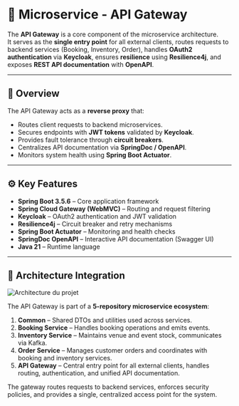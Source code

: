 # 🧭 Microservice - API Gateway

The **API Gateway** is a core component of the microservice architecture.  
It serves as the **single entry point** for all external clients, routes requests to backend services (Booking, Inventory, Order), handles **OAuth2 authentication** via **Keycloak**, ensures **resilience** using **Resilience4j**, and exposes **REST API documentation** with **OpenAPI**.

---

## 🚀 Overview

The API Gateway acts as a **reverse proxy** that:  
- Routes client requests to backend microservices.  
- Secures endpoints with **JWT tokens** validated by **Keycloak**.  
- Provides fault tolerance through **circuit breakers**.  
- Centralizes API documentation via **SpringDoc / OpenAPI**.  
- Monitors system health using **Spring Boot Actuator**.

---

## ⚙️ Key Features

- **Spring Boot 3.5.6** – Core application framework  
- **Spring Cloud Gateway (WebMVC)** – Routing and request filtering  
- **Keycloak** – OAuth2 authentication and JWT validation  
- **Resilience4j** – Circuit breaker and retry mechanisms  
- **Spring Boot Actuator** – Monitoring and health checks  
- **SpringDoc OpenAPI** – Interactive API documentation (Swagger UI)  
- **Java 21** – Runtime language  

---

## 🧩 Architecture Integration

![Architecture du projet](docs/archi.png)

The API Gateway is part of a **5-repository microservice ecosystem**:

1. **Common** – Shared DTOs and utilities used across services.  
2. **Booking Service** – Handles booking operations and emits events.  
3. **Inventory Service** – Maintains venue and event stock, communicates via Kafka.  
4. **Order Service** – Manages customer orders and coordinates with booking and inventory services.  
5. **API Gateway** – Central entry point for all external clients, handles routing, authentication, and unified API documentation.

The gateway routes requests to backend services, enforces security policies, and provides a single, centralized access point for the system.
